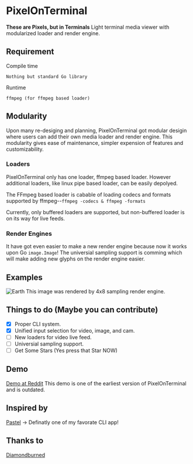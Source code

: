 # PixelOnTerminal
**These are Pixels, but in Terminals**
Light terminal media viewer with modularized loader and render engine. 

## Requirement
Compile time
```
Nothing but standard Go library
```
Runtime 
```
ffmpeg (for ffmpeg based loader)
```

## Modularity
Upon many re-desiging and planning, PixelOnTerminal got modular desigin where users can add their own media loader 
and render engine. This modularity gives ease of maintenance, simpler expension of features and customizability.

### Loaders
PixelOnTerminal only has one loader, ffmpeg based loader. However additional loaders, like linux pipe 
based loader, can be easily depolyed.

The FFmpeg based loader is cabable of loading codecs and formats supported by ffmpeg--```ffmpeg -codecs & ffmpeg -formats```

Currently, only buffered loaders are supported, but non-buffered loader is on its way for live feeds.

### Render Engines
It have got even easier to make a new render engine because now it works upon Go ```image.Image```!
The universial sampling support is comming which will make adding new glyphs on the render engine easier.

## Examples

![Earth](https://github.com/SeungheonOh/PixelOnTerminal/blob/master/doc/earth.png)
This image was rendered by 4x8 sampling render engine.

## Things to do (Maybe you can contribute)
- [x] Proper CLI system. 
- [x] Unified input selection for video, image, and cam.
- [ ] New loaders for video live feed.
- [ ] Universial sampling support.
- [ ] Get Some Stars (Yes press that Star NOW)

## Demo
[Demo at Reddit](https://www.reddit.com/r/unixporn/comments/d1gksi/oc_fully_terminal_based_webcamvideoimage_viewer/?utm_source=share&utm_medium=web2x)
This demo is one of the earliest version of PixelOnTerminal and is outdated.

## Inspired by
[Pastel](https://github.com/sharkdp/pastel) -> Definatly one of my favorate CLI app!

## Thanks to
[Diamondburned](https://github.com/diamondburned)
